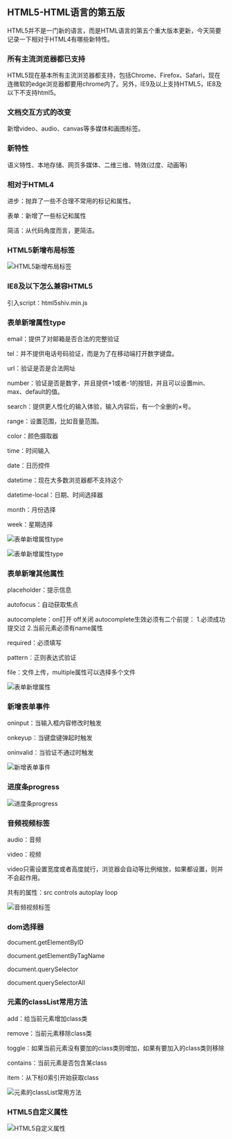 ## HTML5-HTML语言的第五版
HTML5并不是一门新的语言，而是HTML语言的第五个重大版本更新，今天简要记录一下相对于HTML4有哪些新特性。

### 所有主流浏览器都已支持
HTML5现在基本所有主流浏览器都支持，包括Chrome、Firefox、Safari，现在连微软的edge浏览器都要用chrome内了。另外，IE9及以上支持HTML5，IE8及以下不支持html5。

### 文档交互方式的改变
新增video、audio、canvas等多媒体和画图标签。

### 新特性
语义特性、本地存储、网页多媒体、二维三维、特效(过度、动画等)

### 相对于HTML4
进步：抛弃了一些不合理不常用的标记和属性。

表单：新增了一些标记和属性

简洁：从代码角度而言，更简洁。

### HTML5新增布局标签
![HTML5新增布局标签](imgs/01.jpg)

### IE8及以下怎么兼容HTML5
引入script：html5shiv.min.js

### 表单新增属性type
email：提供了对邮箱是否合法的完整验证

tel：并不提供电话号码验证，而是为了在移动端打开数字键盘。

url：验证是否是合法网址

number：验证是否是数字，并且提供+1或者-1的按钮，并且可以设置min、max、default的值。

search：提供更人性化的输入体验，输入内容后，有一个全删的×号。

range：设置范围，比如音量范围。

color：颜色摄取器

time：时间输入

date：日历控件

datetime：现在大多数浏览器都不支持这个

datetime-local：日期、时间选择器

month：月份选择

week：星期选择

![表单新增属性type](imgs/02.jpg)

![表单新增属性type](imgs/03.jpg)

### 表单新增其他属性
placeholder：提示信息

autofocus：自动获取焦点

autocomplete：on打开 off关闭
autocomplete生效必须有二个前提：
1.必须成功提交过
2.当前元素必须有name属性

required：必须填写

pattern：正则表达式验证

file：文件上传，multiple属性可以选择多个文件

![表单新增属性](imgs/04.jpg)

### 新增表单事件
oninput：当输入框内容修改时触发

onkeyup：当键盘键弹起时触发

oninvalid：当验证不通过时触发

![新增表单事件](imgs/05.jpg)

### 进度条progress

![进度条progress](imgs/06.jpg)

### 音频视频标签
audio：音频

video：视频

video只需设置宽度或者高度就行，浏览器会自动等比例缩放，如果都设置，则并不会起作用。

共有的属性：src controls autoplay loop

![音频视频标签](imgs/07.jpg)

### dom选择器
document.getElementByID

document.getElementByTagName

document.querySelector

document.querySelectorAll

### 元素的classList常用方法
add：给当前元素增加class类

remove：当前元素移除class类

toggle：如果当前元素没有要加的class类则增加，如果有要加入的class类则移除

contains：当前元素是否包含某class

item：从下标0索引开始获取class

![元素的classList常用方法](imgs/08.jpg)

### HTML5自定义属性

![HTML5自定义属性](imgs/09.jpg)